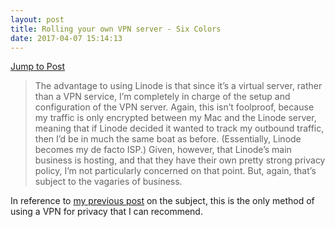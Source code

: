 ```yaml
---
layout: post
title: Rolling your own VPN server - Six Colors
date: 2017-04-07 15:14:13
---
```

[Jump to Post][1]

> The advantage to using Linode is that since it’s a virtual server, rather than a VPN service, I’m completely in charge of the setup and configuration of the VPN server. Again, this isn’t foolproof, because my traffic is only encrypted between my Mac and the Linode server, meaning that if Linode decided it wanted to track my outbound traffic, then I’d be in much the same boat as before. (Essentially, Linode becomes my de facto ISP.) Given, however, that Linode’s main business is hosting, and that they have their own pretty strong privacy policy, I’m not particularly concerned on that point. But, again, that’s subject to the vagaries of business.

In reference to [my previous post][2] on the subject, this is the only method of using a VPN for privacy that I can recommend. 

[1]:	https://sixcolors.com/post/2017/04/rolling-your-own-vpn-server/
[2]:	http://jonathanbuys.net/Beware_of_VPNs
